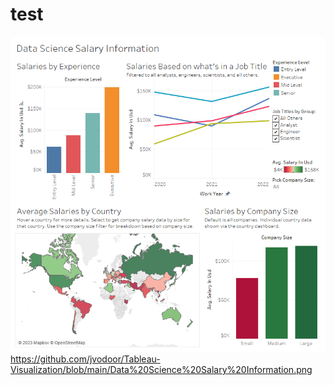 # test


![image info](./Data%20Science%20Salary%20Information.png)
https://github.com/jvodoor/Tableau-Visualization/blob/main/Data%20Science%20Salary%20Information.png
